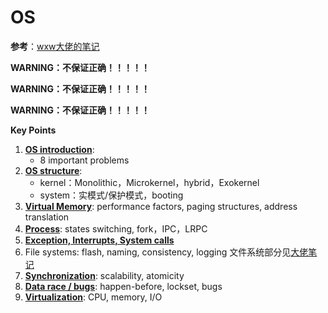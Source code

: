 # OS

**参考**：[wxw大佬的笔记](https://github.com/lingxu-wxw/SE_Notes/blob/master/Operating%20System%20-%20%E6%93%8D%E4%BD%9C%E7%B3%BB%E7%BB%9F.md)



**WARNING：不保证正确！！！！！**

**WARNING：不保证正确！！！！！**

**WARNING：不保证正确！！！！！**



**Key Points**

1. [**OS introduction**](https://github.com/592McAvoy/Review/blob/master/%E6%93%8D%E4%BD%9C%E7%B3%BB%E7%BB%9F/OS%20introduction.md): 
   - 8 important problems
2. [**OS structure**](https://github.com/592McAvoy/Review/blob/master/%E6%93%8D%E4%BD%9C%E7%B3%BB%E7%BB%9F/OS%20structure.md): 
   - kernel：Monolithic，Microkernel，hybrid，Exokernel
   - system：实模式/保护模式，booting
3. [**Virtual Memory**](https://github.com/592McAvoy/Review/blob/master/%E6%93%8D%E4%BD%9C%E7%B3%BB%E7%BB%9F/Virtual%20Memory.md): performance factors, paging structures, address translation
4. [**Process**](https://github.com/592McAvoy/Review/blob/master/%E6%93%8D%E4%BD%9C%E7%B3%BB%E7%BB%9F/Process.md): states switching, fork，IPC，LRPC
5. [**Exception, Interrupts, System calls**](https://github.com/592McAvoy/Review/blob/master/%E6%93%8D%E4%BD%9C%E7%B3%BB%E7%BB%9F/Exception%2CInterrupts%2CSystem%20calls.md)
6. File systems: flash, naming, consistency, logging
文件系统部分见[大佬笔记](https://github.com/lingxu-wxw/SE_Notes/blob/master/Operating%20System%20-%20%E6%93%8D%E4%BD%9C%E7%B3%BB%E7%BB%9F.md#%E7%AC%AC%E5%8D%81%E4%B8%80%E8%AE%B2-file-systemxv6--ext4)
7. [**Synchronization**](https://github.com/592McAvoy/Review/blob/master/%E6%93%8D%E4%BD%9C%E7%B3%BB%E7%BB%9F/Synchronization.md): scalability, atomicity 
8. [**Data race / bugs**](https://github.com/592McAvoy/Review/blob/master/操作系统/Bug%26Race.md): happen-before, lockset, bugs 
9. [**Virtualization**](https://github.com/592McAvoy/Review/blob/master/操作系统/Virtualization.md): CPU, memory, I/O

